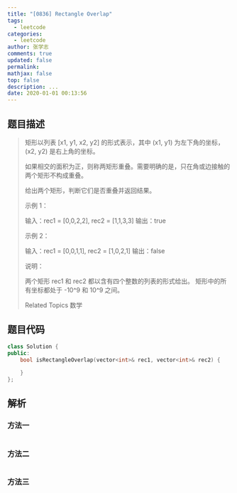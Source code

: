 ```yaml
---
title: "[0836] Rectangle Overlap"
tags:
  - leetcode
categories:
  - leetcode
author: 张学志
comments: true
updated: false
permalink:
mathjax: false
top: false
description: ...
date: 2020-01-01 00:13:56
---
```


## 题目描述

> 矩形以列表 [x1, y1, x2, y2] 的形式表示，其中 (x1, y1) 为左下角的坐标，(x2, y2) 是右上角的坐标。 
> 
> 如果相交的面积为正，则称两矩形重叠。需要明确的是，只在角或边接触的两个矩形不构成重叠。 
> 
> 给出两个矩形，判断它们是否重叠并返回结果。 
> 
> 示例 1： 
> 
> 输入：rec1 = [0,0,2,2], rec2 = [1,1,3,3]
> 输出：true
> 
> 
> 示例 2： 
> 
> 输入：rec1 = [0,0,1,1], rec2 = [1,0,2,1]
> 输出：false
> 
> 
> 说明： 
> 
> 
> 两个矩形 rec1 和 rec2 都以含有四个整数的列表的形式给出。 
> 矩形中的所有坐标都处于 -10^9 和 10^9 之间。 
> 
> Related Topics 数学

## 题目代码

```cpp
class Solution {
public:
    bool isRectangleOverlap(vector<int>& rec1, vector<int>& rec2) {
        
    }
};
```

## 解析

### 方法一

```cpp

```

### 方法二

```cpp

```

### 方法三

```cpp

```

